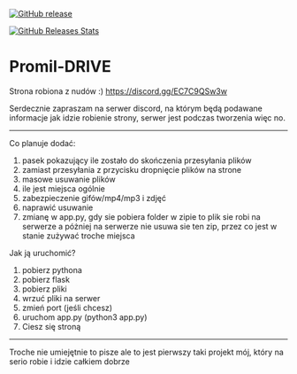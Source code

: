 [![GitHub release](https://img.shields.io/github/v/tag/Promileczek/Promil-DRIVE.svg?label=release&sort=semver)](https://github.com/Promileczek/Promil-DRIVE/releases)

[![GitHub Releases Stats](
https://img.shields.io/github/downloads/Promileczek/Promil-DRIVE/total.svg?logo=github)](https://somsubhra.github.io/github-release-stats/?username=Promileczek&repository=Promil-DRIVE&page=1&per_page=5)

# Promil-DRIVE
Strona robiona z nudów :)
https://discord.gg/EC7C9QSw3w

Serdecznie zapraszam na serwer discord, na którym będą podawane informacje jak idzie robienie strony, serwer jest podczas tworzenia więc no.
_____________________________
Co planuje dodać:
1. pasek pokazujący ile zostało do skończenia przesyłania plików
2. zamiast przesyłania z przycisku dropnięcie plików na strone
3. masowe usuwanie plików
4. ile jest miejsca ogólnie
5. zabezpieczenie gifów/mp4/mp3 i zdjęć
6. naprawić usuwanie
7. zmianę w app.py, gdy sie pobiera folder w zipie to plik sie robi na serwerze a póżniej na serwerze nie usuwa sie ten zip, przez co jest w stanie zużywać troche miejsca


Jak ją uruchomić?

1. pobierz pythona
2. pobierz flask
3. pobierz pliki
4. wrzuć pliki na serwer
5. zmień port (jeśli chcesz)
6. uruchom app.py (python3 app.py)
7. Ciesz się stroną

______________________________

Troche nie umiejętnie to pisze ale to jest pierwszy taki projekt mój, który na serio robie i idzie całkiem dobrze
